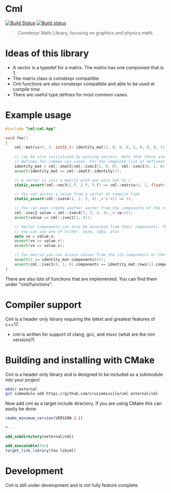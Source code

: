 # Cml

[![Build Status](https://travis-ci.org/CruizeMissile/cml.svg)](https://travis-ci.org/CruizeMissile/cml)
[![Build status](https://ci.appveyor.com/api/projects/status/qpm5fthqwws3xe98?svg=true)](https://ci.appveyor.com/project/CruizeMissile/cml)

> Constexpr Math Library, focusing on graphics and physics math.

# Ideas of this library

- A vector is a typedef for a matrix. The matrix has one component that is 1.
- The matrix class is constexpr compatible
- Cml functions are also constexpr compatible and able to be used at compile time
- There are useful type defines for most common cases.

# Example usage

```cpp
#include "cml/cml.hpp"

void foo()
{
    cml::matrix<3, 3, int32_t> identity_mat(1, 0, 0, 0, 1, 0, 0, 0, 1);
    
    // can be also initialized by passing vectors. Note that there are already useful
    // defines for common use cases. For the complete list of defineds see "cml/definitions.hpp"
    identity_mat = cml::imat3(cml::ivec3(1, 0, 0), cml::ivec3(0, 1, 0), cml::ivec3(0, 0, 1));
    assert(identity_mat == cml::imat3::identity());

    // A vector is just a matrix with one axis set to 1
    static_assert(cml::vec3(1.f, 2.f, 3.f) == cml::matrix<3, 1, float>(1.f, 2.f, 3.f));

    // You can access a value from a vector at compile time
    static_assert(cml::ivec4(1, 2, 3, 4)._<'z'>() == 3);

    // You can even create another vector from the components of the other
    cml::ivec2 value = cml::ivec4(1, 2, 3, 4)._<'xw'>();
    assert(value == cml::ivec2(1, 4));

    // Vector components can also be accessed from their components. This works up to vector 4
    // you can use one of either: xyzw, rgba, stuv 
    auto vx = value.x;
    assert(vx == value.r);
    assert(vx == value.s);

    // for matrix you can access values from the its components or the row vectors that make it up
    assert(1 == identity_mat.components[4]);
    assert(cml::ivec3(0, 1, 0).components == identity_mat.rows[1].components);
}
```

There are also lots of functions that are implemented. You can find them under "cml/functions".

# Compiler support

Cml is a header only library requiring the latest and greatest features of c++17.

- cml is written for support of clang, gcc, and msvc (what are the min versions?)

# Building and installing with CMake

Cml is a header only library and is designed to be included as a submodule into your project
```bash
mkdir external
git submodule add https://github.com/cruizemissile/cml external/cml
```

Now add cml as a target include directory. If you are using CMake this can easily be done.

```cmake
cmake_minimum_version(VERSION 3.1)

# ...

add_subdirectory(external/cml)

add_executable(foo)
target_link_library(foo libcml)
```

# Development

Cml is still under development and is not fully feature complete.

[cml]: https://githuib.com/cruizemissile/cml
